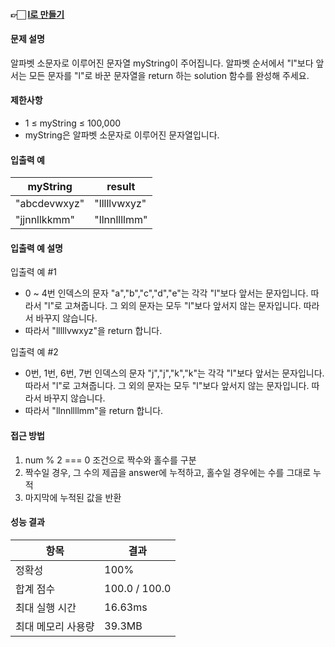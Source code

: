 #### 👉🏻 [l로 만들기](https://school.programmers.co.kr/learn/courses/30/lessons/181834)

#### 문제 설명

알파벳 소문자로 이루어진 문자열 myString이 주어집니다. 알파벳 순서에서 "l"보다 앞서는 모든 문자를 "l"로 바꾼 문자열을 return 하는 solution 함수를 완성해 주세요.

#### 제한사항

- 1 ≤ myString ≤ 100,000
- myString은 알파벳 소문자로 이루어진 문자열입니다.

#### 입출력 예

| myString     | result       |
| ------------ | ------------ |
| "abcdevwxyz" | "lllllvwxyz" |
| "jjnnllkkmm" | "llnnllllmm" |

#### 입출력 예 설명

입출력 예 #1

- 0 ~ 4번 인덱스의 문자 "a","b","c","d","e"는 각각 "l"보다 앞서는 문자입니다. 따라서 "l"로 고쳐줍니다.
  그 외의 문자는 모두 "l"보다 앞서지 않는 문자입니다. 따라서 바꾸지 않습니다.
- 따라서 "lllllvwxyz"을 return 합니다.

입출력 예 #2

- 0번, 1번, 6번, 7번 인덱스의 문자 "j","j","k","k"는 각각 "l"보다 앞서는 문자입니다. 따라서 "l"로 고쳐줍니다.
  그 외의 문자는 모두 "l"보다 앞서지 않는 문자입니다. 따라서 바꾸지 않습니다.
- 따라서 "llnnllllmm"을 return 합니다.

#### 접근 방법

1. num % 2 === 0 조건으로 짝수와 홀수를 구분
2. 짝수일 경우, 그 수의 제곱을 answer에 누적하고, 홀수일 경우에는 수를 그대로 누적
3. 마지막에 누적된 값을 반환

#### 성능 결과

| 항목               | 결과          |
| ------------------ | ------------- |
| 정확성             | 100%          |
| 합계 점수          | 100.0 / 100.0 |
| 최대 실행 시간     | 16.63ms       |
| 최대 메모리 사용량 | 39.3MB        |
